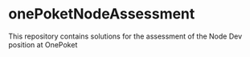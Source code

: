 # onePoketNodeAssessment
This repository contains solutions for the assessment of the Node Dev position at OnePoket
